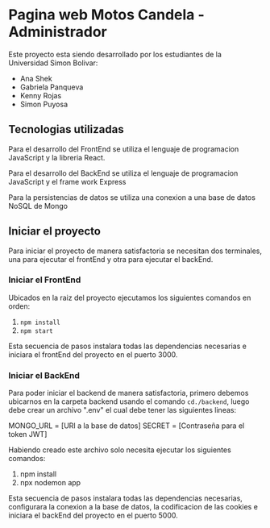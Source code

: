 # Pagina web Motos Candela - Administrador

Este proyecto esta siendo desarrollado por los estudiantes de la Universidad Simon Bolivar:

-   Ana Shek
-   Gabriela Panqueva
-   Kenny Rojas
-   Simon Puyosa

## Tecnologias utilizadas

Para el desarrollo del FrontEnd se utiliza el lenguaje de programacion JavaScript y la libreria React.

Para el desarrollo del BackEnd se utiliza el lenguaje de programacion JavaScript y el frame work Express

Para la persistencias de datos se utiliza una conexion a una base de datos NoSQL de Mongo

## Iniciar el proyecto

Para iniciar el proyecto de manera satisfactoria se necesitan dos terminales, una para ejecutar el frontEnd y otra para ejecutar el backEnd.

### Iniciar el FrontEnd

Ubicados en la raiz del proyecto ejecutamos los siguientes comandos en orden:

1. `npm install`
2. `npm start`

Esta secuencia de pasos instalara todas las dependencias necesarias e iniciara el frontEnd del proyecto en el puerto 3000.

### Iniciar el BackEnd

Para poder iniciar el backend de manera satisfactoria, primero debemos ubicarnos en la carpeta backend
usando el comando `cd./backend`, luego debe crear un archivo ".env" el cual debe tener las siguientes lineas:

MONGO_URL = [URI a la base de datos]
SECRET = [Contraseña para el token JWT]

Habiendo creado este archivo solo necesita ejecutar los siguientes comandos:

1. npm install
2. npx nodemon app

Esta secuencia de pasos instalara todas las dependencias necesarias, configurara la conexion a la base de datos, la codificacion de las cookies e iniciara el backEnd del proyecto en el puerto 5000.
